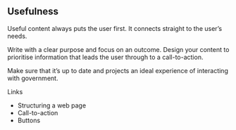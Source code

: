 ## Usefulness

Useful content always puts the user first. It connects straight to the user’s needs.

Write with a clear purpose and focus on an outcome. Design your content to prioritise information that leads the user through to a call-to-action. 

Make sure that it’s up to date and projects an ideal experience of interacting with government.

Links

- Structuring a web page
- Call-to-action
- Buttons

